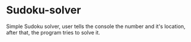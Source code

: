 # Sudoku-solver
Simple Sudoku solver, user tells the console the number and it's location, after that, the program tries to solve it.
